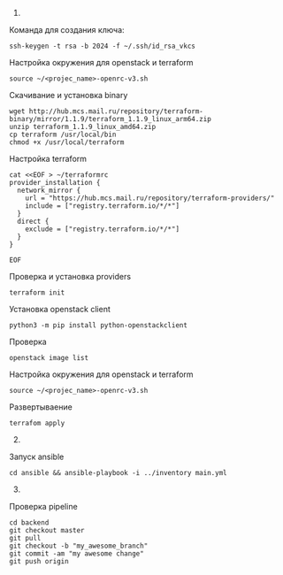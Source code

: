 1.
Команда для создания ключа:
```
ssh-keygen -t rsa -b 2024 -f ~/.ssh/id_rsa_vkcs
```
Настройка окружения для openstack и terraform
```
source ~/<projec_name>-openrc-v3.sh
```
Скачивание и установка binary
```
wget http://hub.mcs.mail.ru/repository/terraform-binary/mirror/1.1.9/terraform_1.1.9_linux_arm64.zip
unzip terraform_1.1.9_linux_amd64.zip
cp terraform /usr/local/bin
chmod +x /usr/local/terraform 
```
Настройка terraform
```
cat <<EOF > ~/terraformrc
provider_installation {
  network_mirror {
    url = "https://hub.mcs.mail.ru/repository/terraform-providers/"
    include = ["registry.terraform.io/*/*"]
  }
  direct {
    exclude = ["registry.terraform.io/*/*"]
  }
}

EOF
```
Проверка и установка providers
```
terraform init
```
Установка openstack client
```
python3 -m pip install python-openstackclient
```
Проверка
```
openstack image list
```
Настройка окружения для openstack и terraform
```
source ~/<projec_name>-openrc-v3.sh
```
Развертываение
```
terrafom apply
```
2.
Запуск ansible 
```
cd ansible && ansible-playbook -i ../inventory main.yml 
```
3.
Проверка pipeline
```
cd backend
git checkout master
git pull
git checkout -b "my_awesome_branch"
git commit -am "my awesome change"
git push origin
```


